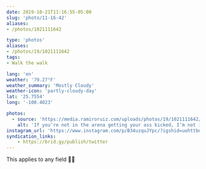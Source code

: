 ```yaml
---
date: 2019-10-21T11:16:55-05:00
slug: 'photo/11-16-42'
aliases:
- /photos/1021111642

type: 'photos'
aliases:
- /photos/19/1021111642
tags:
- Walk the walk

lang: 'en'
weather: '79.27°F'
weather_summary: 'Mostly Cloudy'
weather-icon: 'partly-cloudy-day'
lat: '25.7554'
long: '-100.4023'

photos:
  - source: 'https://media.ramiroruiz.com/uploads/photos/19/1021111642/if-you-re-not-in-the-arena-getting-your-ass-kicked--i-m-not-interested-in-your-opinion.jpg'
    alt: 'If you’re not in the arena getting your ass kicked, I’m not interested in your opinion'
instagram_url: 'https://www.instagram.com/p/B34uzquJYpc/?igshid=uohttbnfvq1q'
syndication_links:
    - https://brid.gy/publish/twitter
---
```

This applies to any field 🙌🏻
